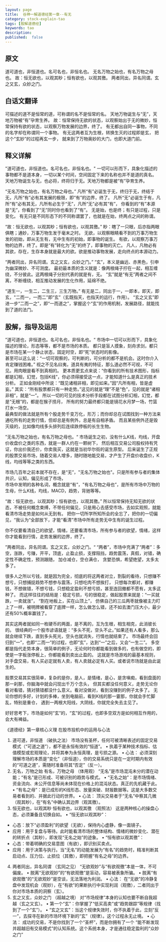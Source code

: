 ```yaml
---
layout: page
title:  谷神一解道德经第一章--有无
category: stock-explain-tao
tags: [股解道德经]
keywords: tao
description:
published:  false
---
```


## 原文
道可道也，非恒道也。名可名也，非恒名也。
无名万物之始也，有名万物之母也。
故：恒无欲也，以观其眇；恒有欲也，以观其徼。
两者同出，异名同谓。玄之又玄，众妙之门。

## 白话文翻译
可描述的道不是恒常的道，可称谓的名不是恒常的名。
天地万物诞生与“无”，天地万物被“有”孕育生养。
故：恒常保持无欲的状态，以观察始出于无的微妙，恒常保持有欲的状态，以观察万物发展的边界，终了。
有无都出自同一事物，不同的名字却在称谓同一个事物。
有无这两者互为生根，转换生灭的过程即是玄，
把这个“玄妙”的过程再玄一步，
就来到了万物奥妙的大门，也即大道门前。

## 释义详解
"道可道也，非恒道也。名可名也，非恒名也。"
一切可以形而下，具象化描述的事物都不是道本身，一切以某个时间，空间固定下来的名称也并不是道的真名。
天地万物诞生与无，也必将，终将归于无。天地万物都是被“有”孕育生养。

“无名万物之始也，有名万物之母也。”
凡所“有”必诞生于无，终归于无，终结于无，凡所“有”必有其发展的极限，即“有”的边界，终了。
凡所“无”必诞生于有，凡所“有”必有其无，凡所有必生于“无”，凡所“无”必有其“有”， 
你看到的“有”本源是“无”，你看到了“无”同时你也看到了“有”。
无是始，也是终；有只是过程，只是变化。
有无只是不同形态下的不同称谓罢了，也就是在始，终两点之间的称谓。

“故：恒无欲也，以观其眇；恒有欲也，以观其徼。”
眇：瞎了一只眼，后亦指两眼俱瞎；通妙，万事万物生发于毫末之时。
无欲，以观察眼睛看不到的万事万物生发的初始，即从无生有，无中生有的初始，即事物的诞生。
有欲，以观察万事万物的边界，终了。即是“有”转化为“无”的终了，即事物的灭亡。
凡人，凡物必有其欲，存在，生存本身就是最大的欲。欲是推动事物发展，走向终点的本源动力。


“两者同出，异名同谓。玄之又玄，众妙之门。”
“玄”，本义是幽远、赤黑色，引申为幽深微妙、不可测度。
最初最本质的含义就是：像两根绳子拧在一起，相互缠绕，不分彼此。这两根绳子分别代表的就是有，无。
“玄”就是“有无”两者之间不离，不断缠绕，相互推动发展的生化作用，延绵不绝。

“道生一，一生二，二生三，三生万物。”
有无是二，同出于一，一即本，即天，即玄，"二而一，一而二"即“玄”（玄既指天，也指天的运行，作用）。
“玄之又玄”即进一步“二而一之”，即“一而道之”，掌握这个“玄”的作用机制，发展路径，就能找到了道的法门。

## 股解，指导及运用
”道可道也，非恒道也。名可名也，非恒名也。“
市场中一切可以形而下，具象化描述的理论，形态等等，都不是市场的本质。
都只是盲人摸象，刻舟求剑，都只是市场在某一个静止状态，固定时空，即“死”状态时的影像。  
甚至可以这么说：“一切可观察的，可判断的，可分析的都不是机会。这时你介入肯定赚钱困难。”
视之不见名曰夷，道具有夷的特征，那么道必然不可视，不可见。用肉眼是看不到真相的。
更本质更玄点来说：“你看到的所有技术图形，指标都是幻相，幻觉，包括K线”，你必须得接受这一点，才能知道什么是真正的技术分析。
正如金刚经中所说：“既见诸相非相，即见如来。”因“凡所有相，皆是虚妄。”
其实：“所有股票都只有一种走势。”这见的就是“理”不是“色”，见的就是“诸相非相”，就是“一”。
所以一切的可见的技术分析手段都在试图分析幻相，幻觉，都是“无根”的，都是在猴子捞月， 所有的努力最终都只能是镜花水月梦一场，竹篮打水一场空。  
最典型的做法就是所有个股走势千变万化，形万；而你却总在试图找到一种方法来通吃所有的走势行情，但却总是有例外，总是有自相矛盾。
而且某些例外还是毁灭级的，比如像均线多头排列后连续跌停板的长生生物。

”无名万物之始也，有名万物之母也。“
市场诞生之初，没有什么K线，均线，开盘价收盘价之类的东西，就是一群人约在一颗树下，
然后相互交易公司股权持有凭证，你出价我还价，你卖我买，这就是当初华尔街的诞生原型。
后来诞生了正规的股票交易市场，随着交易人增多，随时随地能交易，才产生了开盘价收盘价，K线，均线等等之类的东西。

市场几百年之前本就不存在，是“无”，"无名万物之始也"。只是所有参与者的集体共识，认知，偏见形成了市场，  
市场中发明的各种名词，概念就是“有”，"有名万物之母也”，是所有市场中万物的生母，什么K线，均线，MACD，趋势，背驰等等。  

“故：恒无欲也，以观其眇；恒有欲也，以观其徼。”
所以恒常保持无知无欲的状态，不被任何概念束缚，不带任何偏见，只是用心去感受市场，去如实观照，就能看清市场走势是如何从无到有。
把你一切所学所知所会的全忘了，把你的一切偏见，“我认为“全部放下，才能“看清”市场中所有走势无中生有的诞生过程。

你不仅要看清自己的欲望，情绪，还要看清市场，所有参与者的欲望，情绪，这样你才能看到行情，走势发展的边界，终了。

”两者同出，异名同谓。玄之又玄，众妙之门。“
“两者”，市场中充满了“两者”：多空，涨跌，亏赚，开平，顶底，止盈止损，支撑阻挡，趋势震荡，真假，对错，确定性不确定性，预测跟随， 
加仓减仓，空仓满仓， 贪婪恐惧，希望绝望，太多太多了。

很多人之所以亏钱，就是因为完全，彻底的将这两者对立，割裂的看待，只想赚不想亏，只想捕捉趋势不想参与震荡，只想吃肉不想挨打，
只想每次都对，都赚钱，不想做错，不想亏钱，只想稳定盈利不想亏损，甚至连回撤都不愿有，太多这种了。
而这样往往的结局是：稳定亏损，亏的很稳定，做起股票来就是：“一买就跌，一卖就涨”， “割在地板上，买在山顶上”，
仿佛自己的三瓜两枣就像被主力盯上了一样，被明牌被看穿了底牌一样，怎么做怎么错，还不如去澳门压大小，最少还有50%概率赢钱了。

其实这两者就如同一枚硬币的两面，是不离的，互为生根，相生相克，此消彼长的。
很经典的一个股市谚语就是：“多头不死，空头不止。”如果还有人看多，那么就会继续下跌，直到多头死光，空头也就消失，行情也就结束了。
市场最终会回归到“一”，也即“二而一”的过程，也即“玄”，达到“一”之后，又会“一生二”。
多空都是指代走势本身，很简单的例子，无论何时你都能看到做多的，也有做空的，即使是一字板涨停板上，你都能看到卖出止盈的。
这就是市场游戏的最基本规则，对手盘交易，有人买必定就有人卖，有人卖就必定有人买。或者说市场就是由此诞生的。

股票交易其实很简单，复杂的是你，是人，是情绪，是心，是贪嗔痴，看到盘面的那一刹那，你脑海中就会闪现出千万个念头，
但其实都没任何意义，走势无论你看对看错，猜对猜错都没什么意义。看对没做对，看到没赚到的例子太多了。
无论你想的多好，计划的多棒，坐到电脑前，看到K线的那一霎那，你就会手忙脚乱，特别是重仓，
遇到一两根大阳线，大阴线，你就完全失去主见了。

好好思考下，市场是如何“玄”的，“玄”的过程，也即多空双方是如何相互作用的，会大有裨益。



《道德经》第一章核心义理	在股市投机中的运用与心法
1. 道可道，非恒道
   （破执之法）	市场没有圣杯，任何可被清晰表述的固定交易模式（“可道之道”），都不是永恒有效的“恒道”。
   • 执着于某种技术指标、估值模型或宏观理论，并将其奉为永恒真理，是亏损之源。
   • 心法： 必须深刻理解市场的本质是“变化”（非恒道），你的交易系统只是在一定时期内有效的“可道之道”，需随时准备将其“否定”（反一）。
2. 无名，万物之始
   有名，万物之母
   （体用观）	“无名”是市场混沌未分的潜在动能；“有名”是已形成、可被识别的趋势与模式。
   • “无名之始”：是市场情绪、资金流向、未公开信息等尚未体现在价格上的混沌状态。真正的先机藏于此。
   • “有名之母”：是已成形的K线形态、放量突破、财报数据等。这是大多数交易者看到的、并据此行动的世界。
   • 心法： 顶尖交易者于“无名”中察其几微（观其眇），在“有名”中确认其边界（观其徼）。
3. 恒无欲也，以观其眇
   恒有欲也，以观其徼
   （观照法）	这是两种核心的操盘心态，必须兼备且切换自如。
   • “恒无欲以观其眇”：
- 心态：放下“必须盈利”的欲望（无欲），保持内心虚静，像一面镜子。
- 应用：用于复盘与等待。此时能看清市场的整体结构、情绪的微妙变化、潜在的转折点（其眇），即发现“无名之始”的迹象。
  • “恒有欲以观其徼”：
- 心态：带着明确的交易意图（有欲），即识别买卖点。
- 应用：用于决策与执行。当“无名”的动能发展为“有名”的趋势时，精准判断其启动点、压力位、止损位（其徼），即把握“有名之母”的边界。
4. 两者同出，异名同谓
   （玄同之见）	“无欲观妙”与“有欲观徼”本是一体，不可偏废。
   • 脱离“无欲观妙”的“有欲观徼”是盲动，容易被表象所骗。
   • 脱离“有欲观徼”的“无欲观妙”是空谈，无法落地为利润。
   • 心法： 在“无欲”的冷静复盘中发现机会（观妙），在“有欲”的果断执行中实现利润（观徼），二者同出于你对市场本质的洞察（玄）。
5. 玄之又玄，众妙之门
   （超越之境）	对“市场规律”本身的认知也要不断自我超越（玄之又玄）。
   • 第一个“玄”：你掌握了“低买高卖”或“趋势跟踪”等规律（找到了一个“玄”）。
   • “玄之又玄”：当这个规律失效时，你不执着于此，立刻“反一”，去探寻在新的市场环境下新的“玄”（规律）。这个过程永无止境。
   • 心法： 成功的交易，不是你找到了一个“圣杯”，而是你拥有了一个 “能不断发现并超越旧有交易模式”的认知系统。这个系统本身，才是通往稳定盈利的“众妙之门”











































